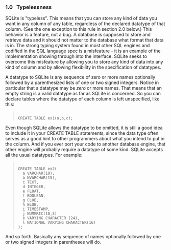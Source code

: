 ### 1\.0   Typelessness



SQLite is "typeless". This means that you can store any
kind of data you want in any column of any table, regardless of the
declared datatype of that column. 
(See the one exception to this rule in section 2\.0 below.)
This behavior is a feature, not
a bug. A database is supposed to store and retrieve data and it 
should not matter to the database what format that data is in.
The strong typing system found in most other SQL engines and
codified in the SQL language spec is a misfeature \-
it is an example of the implementation showing through into the
interface. SQLite seeks to overcome this misfeature by allowing
you to store any kind of data into any kind of column and by
allowing flexibility in the specification of datatypes.




A datatype to SQLite is any sequence of zero or more names
optionally followed by a parenthesized lists of one or two
signed integers. Notice in particular that a datatype may
be *zero* or more names. That means that an empty
string is a valid datatype as far as SQLite is concerned.
So you can declare tables where the datatype of each column
is left unspecified, like this:




> ```
> 
> CREATE TABLE ex1(a,b,c);
> 
> ```



Even though SQLite allows the datatype to be omitted, it is
still a good idea to include it in your CREATE TABLE statements,
since the data type often serves as a good hint to other
programmers about what you intend to put in the column. And
if you ever port your code to another database engine, that
other engine will probably require a datatype of some kind.
SQLite accepts all the usual datatypes. For example:




> ```
> 
> CREATE TABLE ex2(
>   a VARCHAR(10),
>   b NVARCHAR(15),
>   c TEXT,
>   d INTEGER,
>   e FLOAT,
>   f BOOLEAN,
>   g CLOB,
>   h BLOB,
>   i TIMESTAMP,
>   j NUMERIC(10,5)
>   k VARYING CHARACTER (24),
>   l NATIONAL VARYING CHARACTER(16)
> );
> 
> ```



And so forth. Basically any sequence of names optionally followed by 
one or two signed integers in parentheses will do.



